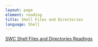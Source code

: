 ```yaml
---
layout: page
element: reading
title: Shell Files and Directories
language: Shell
---
```


[SWC Shell Files and Directories Readings](https://swcarpentry.github.io/shell-novice/03-create/index.html)
